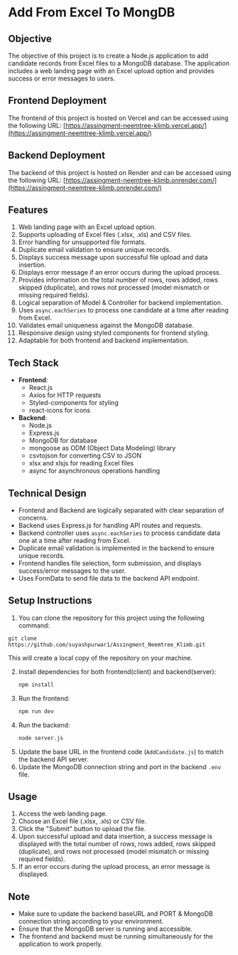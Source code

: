# Add From Excel To MongDB

## Objective
The objective of this project is to create a Node.js application to add candidate records from Excel files to a MongoDB database. The application includes a web landing page with an Excel upload option and provides success or error messages to users.

## Frontend Deployment
The frontend of this project is hosted on Vercel and can be accessed using the following URL:
[https://assingment-neemtree-klimb.vercel.app/](https://assingment-neemtree-klimb.vercel.app/)

## Backend Deployment
The backend of this project is hosted on Render and can be accessed using the following URL:
[https://assingment-neemtree-klimb.onrender.com/](https://assingment-neemtree-klimb.onrender.com/)

## Features
1. Web landing page with an Excel upload option.
2. Supports uploading of Excel files (.xlsx, .xls) and CSV files.
3. Error handling for unsupported file formats.
4. Duplicate email validation to ensure unique records.
5. Displays success message upon successful file upload and data insertion.
6. Displays error message if an error occurs during the upload process.
7. Provides information on the total number of rows, rows added, rows skipped (duplicate), and rows not processed (model mismatch or missing required fields).
8. Logical separation of Model & Controller for backend implementation.
9. Uses `async.eachSeries` to process one candidate at a time after reading from Excel.
10. Validates email uniqueness against the MongoDB database.
11. Responsive design using styled components for frontend styling.
12. Adaptable for both frontend and backend implementation.

## Tech Stack
- **Frontend**:
  - React.js
  - Axios for HTTP requests
  - Styled-components for styling
  - react-icons for icons
- **Backend**:
  - Node.js
  - Express.js
  - MongoDB for database
  - mongoose as ODM (Object Data Modeling) library
  - csvtojson for converting CSV to JSON
  - xlsx and xlsjs for reading Excel files
  - async for asynchronous operations handling

## Technical Design
- Frontend and Backend are logically separated with clear separation of concerns.
- Backend uses Express.js for handling API routes and requests.
- Backend controller uses `async.eachSeries` to process candidate data one at a time after reading from Excel.
- Duplicate email validation is implemented in the backend to ensure unique records.
- Frontend handles file selection, form submission, and displays success/error messages to the user.
- Uses FormData to send file data to the backend API endpoint.

## Setup Instructions
1. You can clone the repository for this project using the following command:

```
git clone https://github.com/suyashpurwar1/Assingment_Neemtree_Klimb.git
```

This will create a local copy of the repository on your machine.

2. Install dependencies for both frontend(client) and backend(server):
   ```bash
   npm install
   ```
3. Run the frontend:
   ```bash
   npm run dev
   ```
4. Run the backend:
   ```bash
   node server.js
   ```
5. Update the base URL in the frontend code (`AddCandidate.js`) to match the backend API server.
6. Update the MongoDB connection string and port in the backend `.env` file.

## Usage
1. Access the web landing page.
2. Choose an Excel file (.xlsx, .xls) or CSV file.
3. Click the "Submit" button to upload the file.
4. Upon successful upload and data insertion, a success message is displayed with the total number of rows, rows added, rows skipped (duplicate), and rows not processed (model mismatch or missing required fields).
5. If an error occurs during the upload process, an error message is displayed.

## Note
- Make sure to update the backend baseURL and PORT & MongoDB connection string according to your environment.
- Ensure that the MongoDB server is running and accessible.
- The frontend and backend must be running simultaneously for the application to work properly.